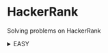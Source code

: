 # HackerRank
Solving problems on HackerRank
<details>
<summary>EASY</summary>

|Name|Problem|Solution|
|---|---|---|
|Java 1D Array|https://www.hackerrank.com/challenges/java-1d-array-introduction|<a href='https://github.com/savra/HackerRank/tree/master/src/main/java/com/hvdbs/savra/hackerrank/topics/java/Java1DArray.java'>Java 1D Array</a>|
|Java Abstract Class|https://www.hackerrank.com/challenges/java-abstract-class|<a href='https://github.com/savra/HackerRank/tree/master/src/main/java/com/hvdbs/savra/hackerrank/topics/java/JavaAbstractClass.java'>Java Abstract Class</a>|
|Java Anagrams|https://www.hackerrank.com/challenges/java-anagrams|<a href='https://github.com/savra/HackerRank/tree/master/src/main/java/com/hvdbs/savra/hackerrank/topics/java/JavaAnagrams.java'>Java Anagrams</a>|
|Java Arraylist|https://www.hackerrank.com/challenges/java-arraylist|<a href='https://github.com/savra/HackerRank/tree/master/src/main/java/com/hvdbs/savra/hackerrank/topics/java/JavaArraylist.java'>Java Arraylist</a>|
|Java BigInteger|https://www.hackerrank.com/challenges/java-biginteger|<a href='https://github.com/savra/HackerRank/tree/master/src/main/java/com/hvdbs/savra/hackerrank/topics/java/JavaBigInteger.java'>Java BigInteger</a>|
|Java Currency Formatter|https://www.hackerrank.com/challenges/java-currency-formatter|<a href='https://github.com/savra/HackerRank/tree/master/src/main/java/com/hvdbs/savra/hackerrank/topics/java/JavaCurrencyFormatter.java'>Java Currency Formatter</a>|
|Java Datatypes|https://www.hackerrank.com/challenges/java-datatypes|<a href='https://github.com/savra/HackerRank/tree/master/src/main/java/com/hvdbs/savra/hackerrank/topics/java/JavaDatatypes.java'>Java Datatypes</a>|
|Java Date and Time|https://www.hackerrank.com/challenges/java-date-and-time|<a href='https://github.com/savra/HackerRank/tree/master/src/main/java/com/hvdbs/savra/hackerrank/topics/java/JavaDateAndTime.java'>Java Date and Time</a>|
|Java End-of-file|https://www.hackerrank.com/challenges/java-end-of-file|<a href='https://github.com/savra/HackerRank/tree/master/src/main/java/com/hvdbs/savra/hackerrank/topics/java/JavaEndOfFile.java'>Java End-of-file</a>|
|Java Exception Handling|https://www.hackerrank.com/challenges/java-exception-handling|<a href='https://github.com/savra/HackerRank/tree/master/src/main/java/com/hvdbs/savra/hackerrank/topics/java/JavaExceptionHandling.java'>Java Exception Handling</a>|
|Java Exception Handling (Try-catch)|https://www.hackerrank.com/challenges/java-exception-handling-try-catch|<a href='https://github.com/savra/HackerRank/tree/master/src/main/java/com/hvdbs/savra/hackerrank/topics/java/JavaExceptionHandlingTryCatch.java'>Java Exception Handling (Try-catch)</a>|
|Java If-Else|https://www.hackerrank.com/challenges/java-if-else|<a href='https://github.com/savra/HackerRank/tree/master/src/main/java/com/hvdbs/savra/hackerrank/topics/java/JavaIfElse.java'>Java If-Else</a>|
|Java Inheritance I|https://www.hackerrank.com/challenges/java-inheritance-1|<a href='https://github.com/savra/HackerRank/tree/master/src/main/java/com/hvdbs/savra/hackerrank/topics/java/JavaInheritanceI.java'>Java Inheritance I</a>|
|Java Inheritance II|https://www.hackerrank.com/challenges/java-inheritance-2|<a href='https://github.com/savra/HackerRank/tree/master/src/main/java/com/hvdbs/savra/hackerrank/topics/java/JavaInheritanceII.java'>Java Inheritance II</a>|
|Java Instanceof keyword|https://www.hackerrank.com/challenges/java-instanceof-keyword|<a href='https://github.com/savra/HackerRank/tree/master/src/main/java/com/hvdbs/savra/hackerrank/topics/java/JavaInstanceofKeyword.java'>Java Instanceof keyword</a>|
|Java Interface|https://www.hackerrank.com/challenges/java-interface|<a href='https://github.com/savra/HackerRank/tree/master/src/main/java/com/hvdbs/savra/hackerrank/topics/java/JavaInterface.java'>Java Interface</a>|
|Java Int to String|https://www.hackerrank.com/challenges/java-int-to-string|<a href='https://github.com/savra/HackerRank/tree/master/src/main/java/com/hvdbs/savra/hackerrank/topics/java/JavaIntToString.java'>Java Int to String</a>|
|Java Iterator|https://www.hackerrank.com/challenges/java-iterator|<a href='https://github.com/savra/HackerRank/tree/master/src/main/java/com/hvdbs/savra/hackerrank/topics/java/JavaIterator.java'>Java Iterator</a>|
|Java Loops I|https://www.hackerrank.com/challenges/java-loops-i|<a href='https://github.com/savra/HackerRank/tree/master/src/main/java/com/hvdbs/savra/hackerrank/topics/java/JavaLoopsI.java'>Java Loops I</a>|
|Java Loops II|https://www.hackerrank.com/challenges/java-loops|<a href='https://github.com/savra/HackerRank/tree/master/src/main/java/com/hvdbs/savra/hackerrank/topics/java/JavaLoopsII.java'>Java Loops II</a>|
|Java Method Overriding|https://www.hackerrank.com/challenges/java-method-overriding|<a href='https://github.com/savra/HackerRank/tree/master/src/main/java/com/hvdbs/savra/hackerrank/topics/java/JavaMethodOverriding.java'>Java Method Overriding</a>|
|Java Method Overriding 2 (Super Keyword)|https://www.hackerrank.com/challenges/java-method-overriding-2-super-keyword|<a href='https://github.com/savra/HackerRank/tree/master/src/main/java/com/hvdbs/savra/hackerrank/topics/java/JavaMethodOverriding2SuperKeyword.java'>Java Method Overriding 2 (Super Keyword)</a>|
|Java Output Formatting|https://www.hackerrank.com/challenges/java-output-formatting|<a href='https://github.com/savra/HackerRank/tree/master/src/main/java/com/hvdbs/savra/hackerrank/topics/java/JavaOutputFormatting.java'>Java Output Formatting</a>|
|Java Primality Test|https://www.hackerrank.com/challenges/java-primality-test|<a href='https://github.com/savra/HackerRank/tree/master/src/main/java/com/hvdbs/savra/hackerrank/topics/java/JavaPrimalityTest.java'>Java Primality Test</a>|
|Java Static Initializer Block|https://www.hackerrank.com/challenges/java-static-initializer-block|<a href='https://github.com/savra/HackerRank/tree/master/src/main/java/com/hvdbs/savra/hackerrank/topics/java/JavaStaticInitializerBlock.java'>Java Static Initializer Block</a>|
|Java Stdin and Stdout I|https://www.hackerrank.com/challenges/java-stdin-and-stdout-1|<a href='https://github.com/savra/HackerRank/tree/master/src/main/java/com/hvdbs/savra/hackerrank/topics/java/JavaStdinAndStdoutI.java'>Java Stdin and Stdout I</a>|
|Java Stdin and Stdout II|https://www.hackerrank.com/challenges/java-stdin-stdout|<a href='https://github.com/savra/HackerRank/tree/master/src/main/java/com/hvdbs/savra/hackerrank/topics/java/JavaStdinAndStdoutII.java'>Java Stdin and Stdout II</a>|
|Java String Reverse|https://www.hackerrank.com/challenges/java-string-reverse|<a href='https://github.com/savra/HackerRank/tree/master/src/main/java/com/hvdbs/savra/hackerrank/topics/java/JavaStringReverse.java'>Java String Reverse</a>|
|Java Strings Introduction|https://www.hackerrank.com/challenges/java-strings-introduction|<a href='https://github.com/savra/HackerRank/tree/master/src/main/java/com/hvdbs/savra/hackerrank/topics/java/JavaStringsIntroduction.java'>Java Strings Introduction</a>|
|Java String Tokens|https://www.hackerrank.com/challenges/java-string-tokens|<a href='https://github.com/savra/HackerRank/tree/master/src/main/java/com/hvdbs/savra/hackerrank/topics/java/JavaStringTokens.java'>Java String Tokens</a>|
|Java Subarray|https://www.hackerrank.com/challenges/java-negative-subarray|<a href='https://github.com/savra/HackerRank/tree/master/src/main/java/com/hvdbs/savra/hackerrank/topics/java/JavaSubarray.java'>Java Subarray</a>|
|Java Substring|https://www.hackerrank.com/challenges/java-substring|<a href='https://github.com/savra/HackerRank/tree/master/src/main/java/com/hvdbs/savra/hackerrank/topics/java/JavaSubstring.java'>Java Substring</a>|
|Java Substring Comparisons|https://www.hackerrank.com/challenges/java-string-compare|<a href='https://github.com/savra/HackerRank/tree/master/src/main/java/com/hvdbs/savra/hackerrank/topics/java/JavaSubstringComparisons.java'>Java Substring Comparisons</a>|
|Pattern Syntax Checker|https://www.hackerrank.com/challenges/pattern-syntax-checker|<a href='https://github.com/savra/HackerRank/tree/master/src/main/java/com/hvdbs/savra/hackerrank/topics/java/PatternSyntaxChecker.java'>Pattern Syntax Checker</a>|
|Welcome to Java!|https://www.hackerrank.com/challenges/welcome-to-java|<a href='https://github.com/savra/HackerRank/tree/master/src/main/java/com/hvdbs/savra/hackerrank/topics/java/WelcomeToJava.java'>Welcome to Java!</a>|
</details>